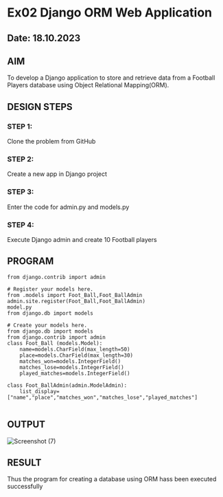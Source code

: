 # Ex02 Django ORM Web Application
## Date: 18.10.2023

## AIM
To develop a Django application to store and retrieve data from a Football Players database using Object Relational Mapping(ORM).

## DESIGN STEPS

### STEP 1:
Clone the problem from GitHub

### STEP 2:
Create a new app in Django project

### STEP 3:
Enter the code for admin.py and models.py

### STEP 4:
Execute Django admin and create 10 Football players

## PROGRAM

```
from django.contrib import admin

# Register your models here.
from .models import Foot_Ball,Foot_BallAdmin
admin.site.register(Foot_Ball,Foot_BallAdmin)  
model.py
from django.db import models

# Create your models here.
from django.db import models
from django.contrib import admin 
class Foot_Ball (models.Model):
    name=models.CharField(max_length=50)
    place=models.CharField(max_length=30)
    matches_won=models.IntegerField()
    matches_lose=models.IntegerField()
    played_matches=models.IntegerField()

class Foot_BallAdmin(admin.ModelAdmin):
    list_display=["name","place","matches_won","matches_lose","played_matches"]   
     
```

## OUTPUT
![Screenshot (7)](https://github.com/Elamukilanguna/ORM/assets/144870462/27319872-8249-483c-b82f-bf3eee5ba91c)




## RESULT
Thus the program for creating a database using ORM hass been executed successfully
